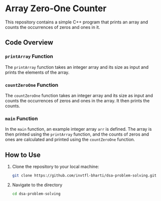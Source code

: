 
# Array Zero-One Counter

This repository contains a simple C++ program that prints an array and counts the occurrences of zeros and ones in it.

## Code Overview

### `printArray` Function

The `printArray` function takes an integer array and its size as input and prints the elements of the array.

### `countZeroOne` Function

The `countZeroOne` function takes an integer array and its size as input and counts the occurrences of zeros and ones in the array. It then prints the counts.

### `main` Function

In the `main` function, an example integer array `arr` is defined. The array is then printed using the `printArray` function, and the counts of zeros and ones are calculated and printed using the `countZeroOne` function.

## How to Use

1. Clone the repository to your local machine:

   ```bash
   git clone https://github.com/invtfl-bharti/dsa-problem-solving.git

2. Navigate to the directory
    ```bash
    cd dsa-problem-solving

